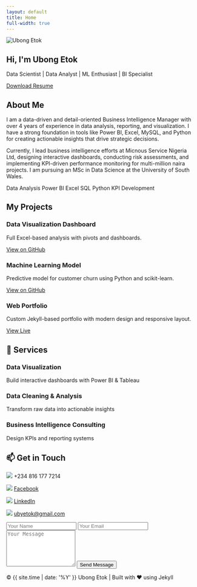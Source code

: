 ```yaml
---
layout: default
title: Home
full-width: true
---
```


<!-- Hero Section -->
<section class="hero" id="home">
  <div class="hero-content">
    <img src="/assets/img/githubpics.jpg" alt="Ubong Etok" class="profile-img">
    <h1>Hi, I'm Ubong Etok</h1>
    <p>Data Scientist | Data Analyst | ML Enthusiast | BI Specialist</p>
    <a href="/assets/myresume.pdf" class="resume-btn" download>Download Resume</a>
  </div>
</section>

<!-- About Section -->
<section id="about">
  <h2>About Me</h2>
  <p>
    I am a data-driven and detail-oriented Business Intelligence Manager with over 4 years of experience in data analysis, reporting, and visualization. I have a strong foundation in tools like Power BI, Excel, MySQL, and Python for creating actionable insights that drive strategic decisions.
  </p>
  <p>
    Currently, I lead business intelligence efforts at Micnous Service Nigeria Ltd, designing interactive dashboards, conducting risk assessments, and implementing KPI-driven performance monitoring for multi-million naira projects. I am pursuing an MSc in Data Science at the University of South Wales.
  </p>
  <div class="skills">
    <span class="skill-badge">Data Analysis</span>
    <span class="skill-badge">Power BI</span>
    <span class="skill-badge">Excel</span>
    <span class="skill-badge">SQL</span>
    <span class="skill-badge">Python</span>
    <span class="skill-badge">KPI Development</span>
  </div>
</section>

<!-- Projects Section -->
<section id="projects">
  <h2>My Projects</h2>
  <div class="projects-grid">
    <div class="project-card">
      <h3>Data Visualization Dashboard</h3>
      <p>Full Excel-based analysis with pivots and dashboards.</p>
      <a href="https://github.com/xzibitetok/Xzibit-Sales-Analysis" target="_blank">View on GitHub</a>
    </div>
    <div class="project-card">
      <h3>Machine Learning Model</h3>
      <p>Predictive model for customer churn using Python and scikit-learn.</p>
      <a href="https://github.com/xzibitetok/project2" target="_blank">View on GitHub</a>
    </div>
    <div class="project-card">
      <h3>Web Portfolio</h3>
      <p>Custom Jekyll-based portfolio with modern design and responsive layout.</p>
      <a href="https://xzibitetok.github.io" target="_blank">View Live</a>
    </div>
  </div>
</section>

<!-- Services Section -->
<section id="services">
  <h2>💼 Services</h2>
  <div class="projects-grid">
    <div class="project-card">
      <h3>Data Visualization</h3>
      <p>Build interactive dashboards with Power BI & Tableau</p>
    </div>
    <div class="project-card">
      <h3>Data Cleaning & Analysis</h3>
      <p>Transform raw data into actionable insights</p>
    </div>
    <div class="project-card">
      <h3>Business Intelligence Consulting</h3>
      <p>Design KPIs and reporting systems</p>
    </div>
  </div>
</section>

<!-- Contact Section -->
<section id="contact">
  <h2>📫 Get in Touch</h2>
  <div class="contact-cards">
    <div class="contact-card">
      <p><img src="/assets/img/whatsapp.png" class="contact-icon"> +234 816 177 7214</p>
      <p><img src="/assets/img/facebook.png" class="contact-icon"> <a href="https://www.facebook.com/uby.etok.5" target="_blank">Facebook</a></p>
      <p><img src="/assets/img/linkedin.png" class="contact-icon"> <a href="https://www.linkedin.com/in/ubong-etok-56b4a0170/" target="_blank">LinkedIn</a></p>
      <p><img src="/assets/img/email.png" class="contact-icon"> <a href="mailto:ubyetok@gmail.com">ubyetok@gmail.com</a></p>
    </div>
    <div class="contact-card">
      <form action="https://formspree.io/f/xwpnkevb" method="POST">
        <input type="text" name="name" placeholder="Your Name" required>
        <input type="email" name="_replyto" placeholder="Your Email" required>
        <textarea name="message" rows="6" placeholder="Your Message" required></textarea>
        <button type="submit">Send Message</button>
      </form>
    </div>
  </div>
</section>

<!-- Footer -->
<footer>
  <p>&copy; {{ site.time | date: '%Y' }} Ubong Etok | Built with ❤️ using Jekyll</p>
</footer>

<!-- Typed.js -->
<script src="https://cdn.jsdelivr.net/npm/typed.js@2.0.12"></script>
<script>
  new Typed("#typed", {
    strings: ["Ubong Etok", "Data Scientist", "BI Specialist", "ML Enthusiast"],
    typeSpeed: 70,
    backSpeed: 40,
    loop: true
  });
</script>

<!-- Particles.js -->
<script src="https://cdn.jsdelivr.net/particles.js/2.0.0/particles.min.js"></script>
<script>
  particlesJS.load('particles-js', '/assets/particles.json', function() {
    console.log('particles.js loaded');
  });
</script>

